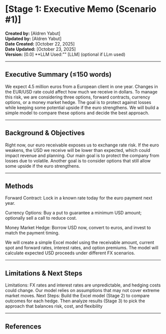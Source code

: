 # [Stage 1: Executive Memo (Scenario #1)]

**Created by:** [Aldren Yabut]  
**Updated by:** [Aldren Yabut]  
**Date Created:** [October 22, 2025]  
**Date Updated:** [October 23, 2025]  
**Version:** [0.0]
**LLM Used:"" [LLM] (optional if LLm used)

---

## Executive Summary (≤150 words)
We expect 4.5 million euros from a European client in one year. Changes in the EUR/USD rate could affect how much we receive in dollars. To manage this risk, we are considering three options, forward contracts, currency options, or a money market hedge. The goal is to protect against losses while keeping some potential upside if the euro strengthens. We will build a simple model to compare these options and decide the best approach.

---

## Background & Objectives
Right now, our euro receivable exposes us to exchange rate risk. If the euro weakens, the USD we receive will be lower than expected, which could impact revenue and planning. Our main goal is to protect the company from losses due to volatile. Another goal is to consider options that still allow some upside if the euro strengthens.

---

## Methods
Forward Contract: Lock in a known rate today for the euro payment next year.

Currency Options: Buy a put to guarantee a minimum USD amount; optionally sell a call to reduce cost.

Money Market Hedge: Borrow USD now, convert to euros, and invest to match the payment timing.

We will create a simple Excel model using the receivable amount, current spot and forward rates, interest rates, and option premiums. The model will calculate expected USD proceeds under different FX scenarios.


---

## Limitations & Next Steps
Limitations: FX rates and interest rates are unpredictable, and hedging costs could change. Our model relies on assumptions that may not cover extreme market moves.
Next Steps: Build the Excel model (Stage 2) to compare outcomes for each hedge. Then analyze results (Stage 3) to pick the approach that balances risk, cost, and flexibility

---

## References
